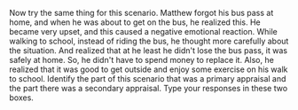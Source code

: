 Now try the same thing for this scenario. Matthew forgot his bus pass at home,
and when he was about to get on the bus, he realized this. He became very
upset, and this caused a negative emotional reaction. While walking to school,
instead of riding the bus, he thought more carefully about the situation. And
realized that at he least he didn't lose the bus pass, it was safely at home.
So, he didn't have to spend money to replace it. Also, he realized that it was
good to get outside and enjoy some exercise on his walk to school. Identify the
part of this scenario that was a primary appraisal and the part there was a
secondary appraisal. Type your responses in these two boxes.
